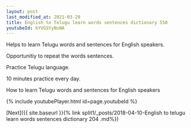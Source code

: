```yaml
---
layout: post
last_modified_at: 2021-03-29
title: English to Telugu learn words sentences dictionary 550 
youtubeId: kYVGSYyNsNA
---
```

 
 
Helps to learn Telugu words and sentences for English speakers.

Opportunitiy to repeat the words sentences. 

Practice Telugu language. 
 
10 minutes practice every day. 
 
How to learn Telugu words and sentences for English speakers 
 
{% include youtubePlayer.html id=page.youtubeId %}
 
 
[Next]({{ site.baseurl }}{% link  split1/_posts/2018-04-10-English to telugu learn words sentences dictionary 204 .md%})
 

